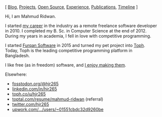 [ [Blog](https://hjr265.me/blog/), [Projects](https://hjr265.me/projects/), [Open Source](https://hjr265.me/open-source/), [Experience](https://hjr265.me/experience/), [Publications](https://hjr265.me/publications/), [Timeline](https://hjr265.me/timeline/) ]

Hi, I am Mahmud Ridwan.

I started [my career](https://hjr265.me/experience/) in the industry as a remote freelance software developer in 2010. I completed my B. Sc. in Computer Science at the end of 2012. During my years in academia, I fell in love with competitive programming.

I started [Furqan Software](https://furqansoftware.com/) in 2015 and turned my pet project into [Toph](https://toph.co/). Today, Toph is the leading competitive programming platform in Bangladesh.

I like free (as in freedom) software, and [I enjoy making them](https://hjr265.me/open-source/).

Elsewhere:

- [fosstodon.org/@hjr265](https://fosstodon.org/@hjr265)
- [linkedin.com/in/hjr265](https://www.linkedin.com/in/hjr265/)
- [toph.co/u/hjr265](https://toph.co/u/hjr265)
- [toptal.com/resume/mahmud-ridwan](https://www.toptal.com/resume/mahmud-ridwan/N8D73N/worlds-top-talent) (referral)
- [twitter.com/hjr265](https://twitter.com/hjr265)
- [upwork.com/…/users/~01551cbdc32d9260be](https://www.upwork.com/o/profiles/users/~01551cbdc32d9260be/)

<!--
**hjr265/hjr265** is a ✨ _special_ ✨ repository because its `README.md` (this file) appears on your GitHub profile.

Here are some ideas to get you started:

- 🔭 I’m currently working on ...
- 🌱 I’m currently learning ...
- 👯 I’m looking to collaborate on ...
- 🤔 I’m looking for help with ...
- 💬 Ask me about ...
- 📫 How to reach me: ...
- 😄 Pronouns: ...
- ⚡ Fun fact: ...
-->

